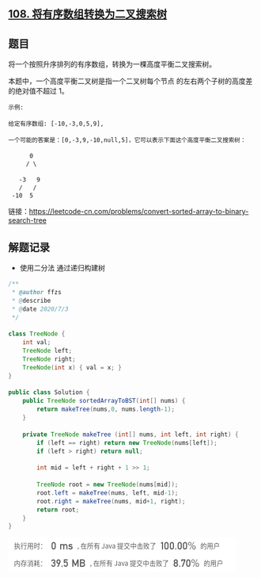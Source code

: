 ## [108. 将有序数组转换为二叉搜索树](https://leetcode-cn.com/problems/convert-sorted-array-to-binary-search-tree/)

## 题目

将一个按照升序排列的有序数组，转换为一棵高度平衡二叉搜索树。

本题中，一个高度平衡二叉树是指一个二叉树每个节点 的左右两个子树的高度差的绝对值不超过 1。

```
示例:

给定有序数组: [-10,-3,0,5,9],

一个可能的答案是：[0,-3,9,-10,null,5]，它可以表示下面这个高度平衡二叉搜索树：

      0
     / \

   -3   9
   /   /
 -10  5
```


链接：https://leetcode-cn.com/problems/convert-sorted-array-to-binary-search-tree

## 解题记录

+ 使用二分法 通过递归构建树

```java
/**
 * @author ffzs
 * @describe
 * @date 2020/7/3
 */

class TreeNode {
    int val;
    TreeNode left;
    TreeNode right;
    TreeNode(int x) { val = x; }
}

public class Solution {
    public TreeNode sortedArrayToBST(int[] nums) {
        return makeTree(nums,0, nums.length-1);
    }

    private TreeNode makeTree (int[] nums, int left, int right) {
        if (left == right) return new TreeNode(nums[left]);
        if (left > right) return null;

        int mid = left + right + 1 >> 1;

        TreeNode root = new TreeNode(nums[mid]);
        root.left = makeTree(nums, left, mid-1);
        root.right = makeTree(nums, mid+1, right);
        return root;
    }
}

```

![image-20200703141016712](README.assets/image-20200703141016712.png)